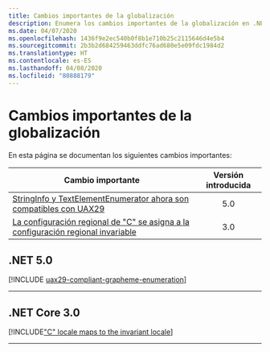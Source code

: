 ```yaml
---
title: Cambios importantes de la globalización
description: Enumera los cambios importantes de la globalización en .NET Core.
ms.date: 04/07/2020
ms.openlocfilehash: 1436f9e2ec540b0f8b1e710b25c2115646d4e5b4
ms.sourcegitcommit: 2b3b2d684259463ddfc76ad680e5e09fdc1984d2
ms.translationtype: HT
ms.contentlocale: es-ES
ms.lasthandoff: 04/08/2020
ms.locfileid: "80888179"
---
```

# <a name="globalization-breaking-changes"></a>Cambios importantes de la globalización

En esta página se documentan los siguientes cambios importantes:

| Cambio importante | Versión introducida |
| - | :-: |
| [StringInfo y TextElementEnumerator ahora son compatibles con UAX29](#stringinfo-and-textelementenumerator-are-now-uax29-compliant) | 5.0 |
| [La configuración regional de "C" se asigna a la configuración regional invariable](#c-locale-maps-to-the-invariant-locale) | 3.0 |

## <a name="net-50"></a>.NET 5.0

[!INCLUDE [uax29-compliant-grapheme-enumeration](../../../includes/core-changes/globalization/5.0/uax29-compliant-grapheme-enumeration.md)]

***

## <a name="net-core-30"></a>.NET Core 3.0

[!INCLUDE["C" locale maps to the invariant locale](~/includes/core-changes/globalization/3.0/c-locale-maps-to-invariant-locale.md)]

***
